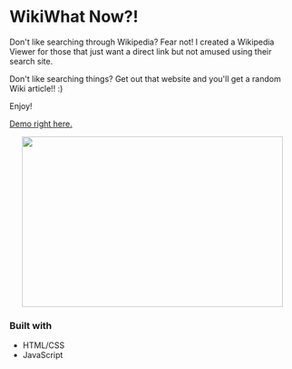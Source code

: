 # WikiWhat Now?!

Don't like searching through Wikipedia? Fear not! I created a Wikipedia Viewer for those that just want a direct link but not amused using their search site.

Don't like searching things? Get out that website and you'll get a random Wiki article!! :)

Enjoy!

[Demo right here.](https://thisiswhale.github.io/WikiWhat-Now/)

<p align="center"><img width="460" height="300" src="https://user-images.githubusercontent.com/16066443/36373233-4cdf1436-151c-11e8-9b69-2f6850b68b68.gif"></p>



### Built with
 - HTML/CSS
 - JavaScript
